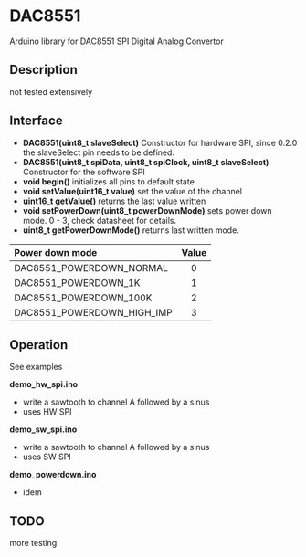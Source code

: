 


# DAC8551

Arduino library for DAC8551 SPI Digital Analog Convertor

## Description

not tested extensively

## Interface

- **DAC8551(uint8_t slaveSelect)** Constructor for hardware SPI, 
since 0.2.0 the slaveSelect pin needs to be defined.
- **DAC8551(uint8_t spiData, uint8_t spiClock, uint8_t slaveSelect)** Constructor for the software SPI
- **void begin()** initializes all pins to default state
- **void setValue(uint16_t value)** set the value of the channel
- **uint16_t getValue()** returns the last value written
- **void setPowerDown(uint8_t powerDownMode)** sets power down mode. 0 - 3,
check datasheet for details.
- **uint8_t getPowerDownMode()** returns last written mode.

| Power down mode         | Value |
|:------------------------|:-----:|
| DAC8551_POWERDOWN_NORMAL   | 0 |
| DAC8551_POWERDOWN_1K       | 1 |
| DAC8551_POWERDOWN_100K     | 2 |
| DAC8551_POWERDOWN_HIGH_IMP | 3 |


## Operation

See examples

**demo_hw_spi.ino**
- write a sawtooth to channel A followed by a sinus 
- uses HW SPI

**demo_sw_spi.ino**
- write a sawtooth to channel A followed by a sinus 
- uses SW SPI

**demo_powerdown.ino**
- idem

## TODO

more testing
